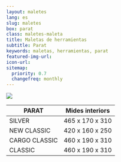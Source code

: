 ```yaml
---
layout: maletes
lang: es
slug: maletes
box: parat
class: maletes-maleta
title: Maletas de herramientas
subtitle: Parat
keywords: maletas, herramientas, parat
featured-img-url:
icon-url: 
sitemap:
  priority: 0.7
  changefreq: monthly
---
```


<p class="text-center"><img src="{{ site.base_url }}/assets/img/01-thumbnail-box-fort-maletes-d-eines-parat-481-500-171.jpg"></p>

PARAT|Mides interiors	
--- | ---
SILVER|465 x 170 x 310	
NEW CLASSIC|420 x 160 x 250	
CARGO CLASSIC|460 x 190 x 310	
CLASSIC|460 x 190 x 310